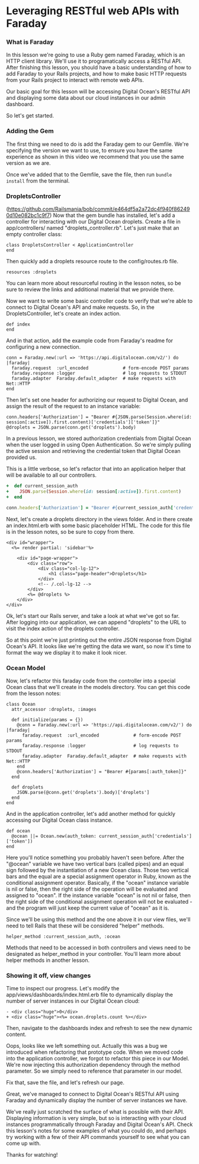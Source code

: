# Leveraging RESTful web APIs with Faraday

### What is Faraday
In this lesson we're going to use a Ruby gem named Faraday, which is an HTTP client library. We'll use it to programatically access a RESTful API. After finishing this lesson, you should have a basic understanding of how to add Faraday to your Rails projects, and how to make basic HTTP requests from your Rails project to interact with remote web APIs.

Our basic goal for this lesson will be accessing Digital Ocean's RESTful API and displaying some data about our cloud instances in our admin dashboard.

So let's get started.


### Adding the Gem
The first thing we need to do is add the Faraday gem to our Gemfile. We're specifying the version we want to use, to ensure you have the same experience as shown in this video we recommend that you use the same version as we are.

Once we've added that to the Gemfile, save the file, then run ```bundle install``` from the terminal.

### DropletsController
(https://github.com/Railsmania/bob/commit/e464df5a2a72dc4f940f862490d10e082bc1c9f7)
Now that the gem bundle has installed, let's add a controller for interacting with our Digital Ocean droplets. Create a file in app/controllers/ named "droplets_controller.rb". Let's just make that an empty controller class:

```
class DropletsController < ApplicationController
end
```

Then quickly add a droplets resource route to the config/routes.rb file.

```
resources :droplets
```
You can learn more about resourceful routing in the lesson notes, so be sure to review the links and additional material that we provide there.

Now we want to write some basic controller code to verify that we're able to connect to Digital Ocean's API and make requests. So, in the DropletsController, let's create an index action.

```
def index
end
```

And in that action, add the example code from Faraday's readme for configuring a new connection.

```
conn = Faraday.new(:url => 'https://api.digitalocean.com/v2/') do |faraday|
  faraday.request  :url_encoded             # form-encode POST params
  faraday.response :logger                  # log requests to STDOUT
  faraday.adapter  Faraday.default_adapter  # make requests with Net::HTTP
end
```

Then let's set one header for authorizing our request to Digital Ocean, and assign the result of the request to an instance variable:

```
conn.headers['Authorization'] = "Bearer #{JSON.parse(Session.where(id: session[:active]).first.content)['credentials']['token']}"
@droplets = JSON.parse(conn.get('droplets').body)
```
In a previous lesson, we stored authorization credentials from Digital Ocean when the user logged in using Open Authentication. So we're simply pulling the active session and retrieving the credential token that Digital Ocean provided us.

This is a little verbose, so let's refactor that into an application helper that will be available to all our controllers.

```application_controller.rb
+  def current_session_auth
+    JSON.parse(Session.where(id: session[:active]).first.content)
+  end
```
```droplets_controller.rb
conn.headers['Authorization'] = "Bearer #{current_session_auth['credentials']['token']}"
```

Next, let's create a droplets directory in the views folder. And in there create an index.html.erb with some basic placeholder HTML. The code for this file is in the lesson notes, so be sure to copy from there.

```
<div id="wrapper">
  <%= render partial: 'sidebar'%>

    <div id="page-wrapper">
        <div class="row">
            <div class="col-lg-12">
                <h1 class="page-header">Droplets</h1>
            </div>
            <!-- /.col-lg-12 -->
        </div>
        <%= @droplets %>
    </div>
</div>
```

Ok, let's start our Rails server, and take a look at what we've got so far. After logging into our application, we can append "droplets" to the URL to visit the index action of the droplets controller.

So at this point we're just printing out the entire JSON response from Digital Ocean's API. It looks like we're getting the data we want, so now it's time to format the way we display it to make it look nicer.


### Ocean Model
Now, let's refactor this faraday code from the controller into a special Ocean class that we'll create  in the models directory. You can get this code from the lesson notes:

```
class Ocean
  attr_accessor :droplets, :images

  def initialize(params = {})
    @conn = Faraday.new(:url => 'https://api.digitalocean.com/v2/') do |faraday|
      faraday.request  :url_encoded             # form-encode POST params
      faraday.response :logger                  # log requests to STDOUT
      faraday.adapter  Faraday.default_adapter  # make requests with Net::HTTP
    end
    @conn.headers['Authorization'] = "Bearer #{params[:auth_token]}"
  end

  def droplets
    JSON.parse(@conn.get('droplets').body)['droplets']
  end
end
```

And in the application controller, let's add another method for quickly accessing our Digital Ocean class instance.

```
def ocean
  @ocean ||= Ocean.new(auth_token: current_session_auth['credentials']['token'])
end
```

Here you'll notice something you probably haven't seen before. After the "@ocean" variable we have two vertical bars (called pipes) and an equal sign followed by the instantiation of a new Ocean class. Those two vertical bars and the equal are a special assignment operator in Ruby, known as the conditional assignment operator. Basically, if the "ocean" instance variable is nil or false, then the right side of the operation will be evaluated and assigned to "ocean". If the instance variable "ocean" is not nil or false, then the right side of the conditional assignment operation will not be evaluated - and the program will just keep the current value of "ocean" as it is.

Since we'll be using this method and the one above it in our view files, we'll need to tell Rails that these will be considered "helper" methods.

```
helper_method :current_session_auth, :ocean
```

Methods that need to be accessed in both controllers and views need to be designated as helper_method in your controller. You'll learn more about helper methods in another lesson.

### Showing it off, view changes

Time to inspect our progress. Let's modify the app/views/dashboards/index.html.erb file to dynamically display the number of server instances in our Digital Ocean cloud:

```
- <div class="huge">0</div>
+ <div class="huge"><%= ocean.droplets.count %></div>
```

Then, navigate to the dashboards index and refresh to see the new dynamic content.

Oops, looks like we left something out. Actually this was a bug we introduced when refactoring that prototype code. When we moved code into the application controller, we forgot to refactor this piece in our Model. We're now injecting this authorization dependency through the method parameter. So we simply need to reference that parameter in our model.

Fix that, save the file, and let's refresh our page.

Great, we've managed to connect to Digital Ocean's RESTful API using Faraday and dynamically display the number of server instances we have.

We've really just scratched the surface of what is possible with their API. Displaying information is very simple, but so is interacting with your cloud instances programmatically through Faraday and Digital Ocean's API. Check this lesson's notes for some examples of what you could do, and perhaps try working with a few of their API commands yourself to see what you can come up with.

Thanks for watching!